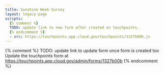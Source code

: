 ```yaml
---
title: Sunshine Week Survey
layout: legacy-page
scripts:
  {% comment %}
  TODO: update link to new form after created on touchpoints.
  {% endcomment %}
  - src: https://touchpoints.app.cloud.gov/touchpoints/1327b00b.js
---
```


{% comment %}
TODO: update link to update form once form is created too
Update the touchpoints form at https://touchpoints.app.cloud.gov/admin/forms/1327b00b
{% endcomment %}
<div id="touchpoint-form"></div>
